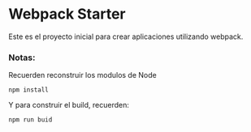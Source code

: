 # Webpack Starter

Este es el proyecto inicial para crear aplicaciones utilizando webpack.

### Notas:
Recuerden reconstruir los modulos de Node
```
npm install
```
Y para construir el build, recuerden:

```
npm run buid
```